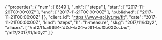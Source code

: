 {
  "properties": {
    "num": [
      8549
    ],
    "unit": [
      "steps"
    ],
    "start": [
      "2017-11-20T00:00:00Z"
    ],
    "end": [
      "2017-11-21T00:00:00Z"
    ],
    "published": [
      "2017-11-21T00:00:00Z"
    ]
  },
  "client_id": "https://www-api.jvt.me/fit",
  "date": "2017-11-21T00:00:00Z",
  "kind": "steps",
  "h": "h-measure",
  "slug": "2017/11/id0y2",
  "aliases": [
    "/mf2/f1ca8884-fd2d-4a24-a681-bdf0b632dcbe/",
    "/mf2/2017/11/Id0y2"
  ]
}
